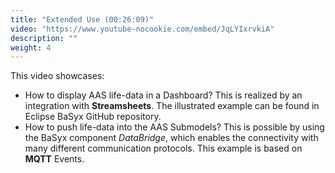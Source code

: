 ```yaml
---
title: "Extended Use (00:26:09)"
video: "https://www.youtube-nocookie.com/embed/JqLYIxrvkiA"
description: ""
weight: 4
---
```


This video showcases:

- How to display AAS life-data in a Dashboard? 
This is realized by an integration with <b>Streamsheets</b>. The illustrated example can be found in Eclipse BaSyx GitHub repository. 
- How to push life-data into the AAS Submodels? 
This is possible by using the BaSyx component <i>DataBridge</i>, which enables the connectivity with many different communication protocols. This example is based on <b>MQTT</b> Events.